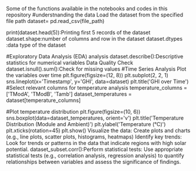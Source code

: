 Some of the functions available in the notebooks and codes in this repository
#understnanding the data
Load the dataset from the specified file path
dataset= pd.read_csv(file_path)

print(dataset.head(5)):Printing first 5 records of the dataset
dataset.shape:number of columns and row in the dataset
dataset.dtypes :data type of the dataset

#Exploratory Data Analysis (EDA) analysis
dataset.describe():Descriptive statistics for numerical variables
 Data Quality Check
 dataset.isnull().sum():Check for missing values
 #Time Series Analysis
 Plot the variables over time
plt.figure(figsize=(12, 8))
plt.subplot(2, 2, 1)
sns.lineplot(x='Timestamp', y='GHI', data=dataset)
plt.title('GHI over Time')
#Select relevant columns for temperature analysis
temperature_columns = ['TModA', 'TModB', 'Tamb']
dataset_temperatures = dataset[temperature_columns]

#Plot temperature distribution
plt.figure(figsize=(10, 6))
sns.boxplot(data=dataset_temperatures, orient='v')
plt.title('Temperature Distribution (Module and Ambient)')
plt.ylabel('Temperature (°C)')
plt.xticks(rotation=45)
plt.show()
Visualize the data: Create plots and charts (e.g., line plots, scatter plots, histograms, heatmaps)
Identify key trends: Look for trends or patterns in the data that indicate regions with high solar potential.
dataset_subset.corr():Perform statistical tests: Use appropriate statistical tests (e.g., correlation analysis, regression analysis) to quantify relationships between variables and assess the significance of findings.